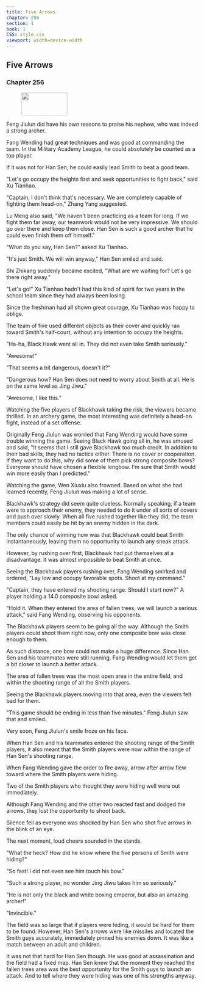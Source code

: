```yaml
---
title: Five Arrows
chapter: 256
section: 1
book: 1
CSS: style.css
viewport: width=device-width
---
```


## Five Arrows

### Chapter 256

<figure>
	<img src="../Images/gem.gif" alt="" id="gem" width="120" height="60" />
</figure>

Feng Jiulun did have his own reasons to praise his nephew, who was indeed a strong archer.

Fang Wending had great techniques and was good at commanding the team. In the Military Academy League, he could absolutely be counted as a top player.

If it was not for Han Sen, he could easily lead Smith to beat a good team.

"Let's go occupy the heights first and seek opportunities to fight back," said Xu Tianhao.

"Captain, I don't think that's necessary. We are completely capable of fighting them head-on," Zhang Yang suggested.

Lu Meng also said, "We haven't been practicing as a team for long. If we fight them far away, our teamwork would not be very impressive. We should go over there and keep them close. Han Sen is such a good archer that he could even finish them off himself."

"What do you say, Han Sen?" asked Xu Tianhao.

"It's just Smith. We will win anyway," Han Sen smiled and said.

Shi Zhikang suddenly became excited, "What are we waiting for? Let's go there right away."

"Let's go!" Xu Tianhao hadn't had this kind of spirit for two years in the school team since they had always been losing.

Since the freshman had all shown great courage, Xu Tianhao was happy to oblige.

The team of five used different objects as their cover and quickly ran toward Smith's half-court, without any intention to occupy the heights.

"Ha-ha, Black Hawk went all in. They did not even take Smith seriously."

"Awesome!"

"That seems a bit dangerous, doesn't it?"

"Dangerous how? Han Sen does not need to worry about Smith at all. He is on the same level as Jing Jiwu."

"Awesome, I like this."

Watching the five players of Blackhawk taking the risk, the viewers became thrilled. In an archery game, the most interesting was definitely a head-on fight, instead of a set offense.

Originally Feng Jiulun was worried that Fang Wending would have some trouble winning the game. Seeing Black Hawk going all in, he was amused and said, "It seems that I still gave Blackhawk too much credit. In addition to their bad skills, they had no tactics either. There is no cover or cooperation. If they want to do this, why did some of them pick strong composite bows? Everyone should have chosen a flexible longbow. I'm sure that Smith would win more easily than I predicted."

Watching the game, Wen Xiuxiu also frowned. Based on what she had learned recently, Feng Jiulun was making a lot of sense.

Blackhawk's strategy did seem quite clueless. Normally speaking, if a team were to approach their enemy, they needed to do it under all sorts of covers and push over slowly. When all five rushed together like they did, the team members could easily be hit by an enemy hidden in the dark.

The only chance of winning now was that Blackhawk could beat Smith instantaneously, leaving them no opportunity to launch any sneak attack.

However, by rushing over first, Blackhawk had put themselves at a disadvantage. It was almost impossible to beat Smith at once.

Seeing the Blackhawk players rushing over, Fang Wending smirked and ordered, "Lay low and occupy favorable spots. Shoot at my command."

"Captain, they have entered my shooting range. Should I start now?" A player holding a 14.0 composite bowl asked.

"Hold it. When they entered the area of fallen trees, we will launch a serious attack," said Fang Wending, observing his opponents.

The Blackhawk players seem to be going all the way. Although the Smith players could shoot them right now, only one composite bow was close enough to them.

As such distance, one bow could not make a huge difference. Since Han Sen and his teammates were still running, Fang Wending would let them get a bit closer to launch a better attack.

The area of fallen trees was the most open area in the entire field, and within the shooting range of all the Smith players.

Seeing the Blackhawk players moving into that area, even the viewers felt bad for them.

"This game should be ending in less than five minutes." Feng Jiulun saw that and smiled.

Very soon, Feng Jiulun's smile froze on his face.

When Han Sen and his teammates entered the shooting range of the Smith players, it also meant that the Smith players were now within the range of Han Sen's shooting range.

When Fang Wending gave the order to fire away, arrow after arrow flew toward where the Smith players were hiding.

Two of the Smith players who thought they were hiding well were out immediately.

Although Fang Wending and the other two reacted fast and dodged the arrows, they lost the opportunity to shoot back.

Silence fell as everyone was shocked by Han Sen who shot five arrows in the blink of an eye.

The next moment, loud cheers sounded in the stands.

"What the heck? How did he know where the five persons of Smith were hiding?"

"So fast! I did not even see him touch his bow."

"Such a strong player, no wonder Jing Jiwu takes him so seriously."

"He is not only the black and white boxing emperor, but also an amazing archer!"

"Invincible."

The field was so large that if players were hiding, it would be hard for them to be found. However, Han Sen's arrows were like missiles and located the Smith guys accurately, immediately pinned his enemies down. It was like a match between an adult and children.

It was not that hard for Han Sen though. He was good at assassination and the field had a fixed map. Han Sen knew that the moment they reached the fallen trees area was the best opportunity for the Smith guys to launch an attack. And to tell where they were hiding was one of his strengths anyway.